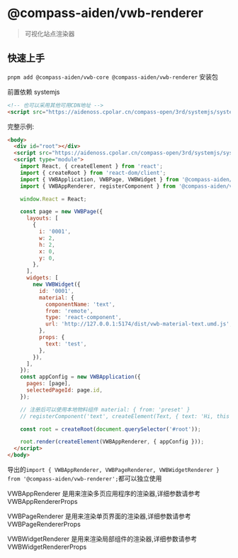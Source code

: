 # @compass-aiden/vwb-renderer

> 可视化站点渲染器

## 快速上手

`pnpm add @compass-aiden/vwb-core @compass-aiden/vwb-renderer` 安装包

前置依赖 systemjs

```html
<!-- 也可以采用其他可用CDN地址 -->
<script src="https://aidenoss.cpolar.cn/compass-open/3rd/systemjs/system.min.js"></script>
```

完整示例:

```html
<body>
  <div id="root"></div>
  <script src="https://aidenoss.cpolar.cn/compass-open/3rd/systemjs/system.min.js"></script>
  <script type="module">
    import React, { createElement } from 'react';
    import { createRoot } from 'react-dom/client';
    import { VWBApplication, VWBPage, VWBWidget } from '@compass-aiden/vwb-core';
    import { VWBAppRenderer, registerComponent } from '@compass-aiden/vwb-renderer';

    window.React = React;

    const page = new VWBPage({
      layouts: [
        {
          i: '0001',
          w: 2,
          h: 2,
          x: 0,
          y: 0,
        },
      ],
      widgets: [
        new VWBWidget({
          id: '0001',
          material: {
            componentName: 'text',
            from: 'remote',
            type: 'react-component',
            url: 'http://127.0.0.1:5174/dist/vwb-material-text.umd.js',
          },
          props: {
            text: 'test',
          },
        }),
      ],
    });
    const appConfig = new VWBApplication({
      pages: [page],
      selectedPageId: page.id,
    });

    // 注册后可以使用本地物料组件 material: { from: 'preset' }
    // registerComponent('text', createElement(Text, { text: 'Hi, this is Text component' }));

    const root = createRoot(document.querySelector('#root'));

    root.render(createElement(VWBAppRenderer, { appConfig }));
  </script>
</body>
```

导出的`import { VWBAppRenderer, VWBPageRenderer, VWBWidgetRenderer } from '@compass-aiden/vwb-renderer';`都可以独立使用

VWBAppRenderer 是用来渲染多页应用程序的渲染器,详细参数请参考 VWBAppRendererProps

VWBPageRenderer 是用来渲染单页界面的渲染器,详细参数请参考 VWBPageRendererProps

VWBWidgetRenderer 是用来渲染局部组件的渲染器,详细参数请参考 VWBWidgetRendererProps
